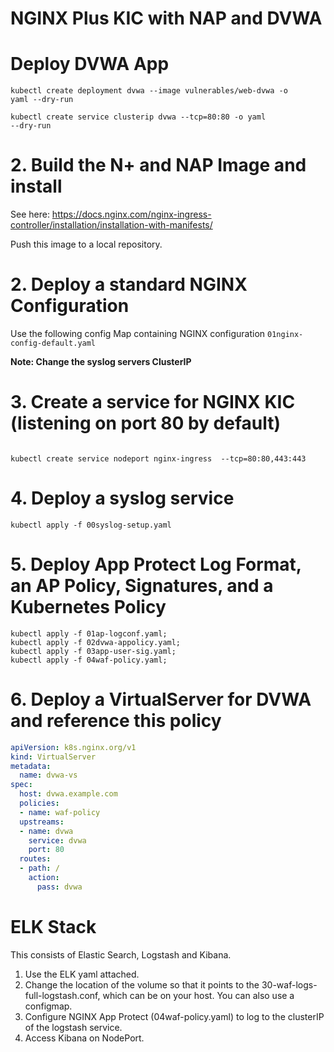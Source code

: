# NGINX Plus KIC with NAP and DVWA

# Deploy DVWA App

<code>kubectl create deployment dvwa --image vulnerables/web-dvwa -o yaml --dry-run</code>

<code>kubectl create service clusterip dvwa  --tcp=80:80 -o yaml --dry-run </code>

# 2. Build the N+ and NAP Image and install

See here: https://docs.nginx.com/nginx-ingress-controller/installation/installation-with-manifests/

Push this image to a local repository.

# 2. Deploy a standard NGINX Configuration  
 
Use the following config Map containing NGINX configuration
<code>01nginx-config-default.yaml</code>
 
<b>Note: Change the syslog servers ClusterIP </b>


# 3. Create a service for NGINX KIC (listening on port 80 by default)
 
<code>
kubectl create service nodeport nginx-ingress  --tcp=80:80,443:443
</code>
 
# 4. Deploy a syslog service

```kubectl apply -f 00syslog-setup.yaml ```

# 5. Deploy App Protect Log Format, an AP Policy, Signatures, and a Kubernetes Policy

```
kubectl apply -f 01ap-logconf.yaml;
kubectl apply -f 02dvwa-appolicy.yaml;
kubectl apply -f 03app-user-sig.yaml;
kubectl apply -f 04waf-policy.yaml;
```

# 6. Deploy a VirtualServer for DVWA and reference this policy

```yaml
apiVersion: k8s.nginx.org/v1
kind: VirtualServer
metadata:
  name: dvwa-vs
spec:
  host: dvwa.example.com
  policies:
  - name: waf-policy
  upstreams:
  - name: dvwa 
    service: dvwa
    port: 80
  routes:
  - path: /
    action:
      pass: dvwa
```



# ELK Stack

This consists of Elastic Search, Logstash and Kibana.

1. Use the ELK yaml attached. 
2. Change the location of the volume so that it points to the 30-waf-logs-full-logstash.conf, which can be on your host. You can also use a configmap.
3. Configure NGINX App Protect (04waf-policy.yaml) to log to the clusterIP of the logstash service. 
4. Access Kibana on NodePort. 


